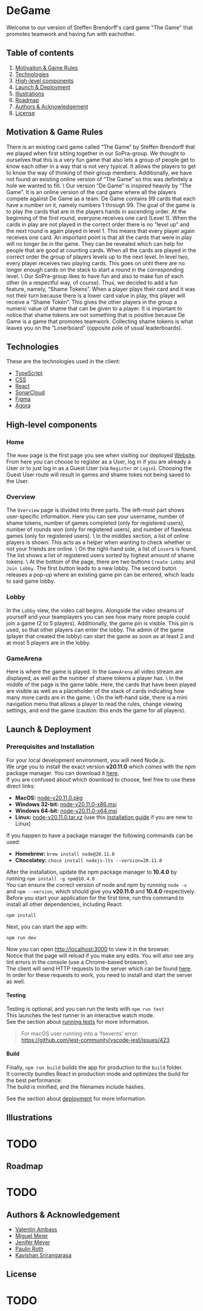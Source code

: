 # DeGame

Welcome to our version of Steffen Brendorff's card game "The Game" that promotes teamwork and having fun with eachother.

## Table of contents
1. [Motivaiton & Game Rules](#motivation--game-rules)
2. [Technologies](#technologies)
3. [High-level components](#high-level-components)
4. [Launch & Deployment](#launch--deployment)
5. [Illustrations](#illustrations)
6. [Roadmap](#roadmap)
7. [Authors & Acknowledgement](#authors--acknowledgement)
8. [License](#license)

## Motivation & Game Rules

There is an existing card game called “The Game” by Steffen Brendorff that we played when first sitting together in our SoPra-group. We thought to ourselves that this is a very fun game that also lets a group of people get to know each other in a way that is not very typical. It allows the players to get to know the way of thinking of their group members. Additionally, we have not found an existing online version of “The Game” so this was definitely a hole we wanted to fill. \\
Our version “De Game” is inspired heavily by “The Game”. It is an online version of the card game where all the players compete against De Game as a team. De Game contains 99 cards that each have a number on it, namely numbers 1 through 99. The goal of the game is to play the cards that are in the players hands in ascending order. At the beginning of the first round, everyone receives one card (Level 1). When the cards in play are not played in the correct order there is no “level up” and the next round is again played in level 1. This means that every player again receives one card. An important point is that all the cards that were in play will no longer be in the game. They can be revealed which can help for people that are good at counting cards. When all the cards are played in the correct order the group of players levels up to the next level. In level two, every player receives two playing cards. This goes on until there are no longer enough cards on the stack to start a round in the corresponding level. \\
Our SoPra-group likes to have fun and also to make fun of each other (in a respectful way, of course). Thus, we decided to add a fun feature, namely, “Shame Tokens”. When a player plays their card and it was not their turn because there is a lower card value in play, this player will receive a “Shame Token”. This gives the other players in the group a numeric value of shame that can be given to a player. It is important to notice that shame tokens are not something that is positive because De Game is a game that promotes teamwork. Collecting shame tokens is what leaves you on the “Loserboard” (opposite pole of usual leaderboards).

## Technologies

These are the technologies used in the client:
- [TypeScript](https://www.typescriptlang.org/)
- [CSS](https://sass-lang.com/)
- [React](https://react.dev/)  
- [SonarCloud](https://www.sonarsource.com/products/sonarcloud/) 
- [Figma](https://www.figma.com/)
- [Agora](https://www.agora.io/en/)

## High-level components

### Home

The `Home` page is the first page you see when visiting our deployed [Website](https://sopra-fs24-group-33-client.oa.r.appspot.com/home). From here you can choose to register as a User, log in if you are already a User or to just log in as a Guest User (via `Register` or `Login`). Choosing the Guest User route will result in games and shame tokes not being saved to the User.

### Overview

The `Overview` page is divided into three parts. The left-most part shows user-specific information. Here you can see your username, number of shame tokens, number of games completed (only for registered users), number of rounds won (only for registered users), and number of flawless games (only for registered users). \\
In the middles section, a list of online players is shown. This acts as a helper when wanting to check whether or not your friends are online. \\
On the right-hand side, a list of `Loser`s is found. The list shows a list of registered users sorted by highest amount of shame tokens. \\
At the bottom of the page, there are two buttons `Create Lobby` and `Join Lobby`. The first button leads to a new lobby. The second buton releases a pop-up where an existing game pin can be entered, which leads to said game lobby.

### Lobby

In the `Lobby` view, the video call begins. Alongside the video streams of yourself and your teamplayers you can see how many more people could join a game (2 to 5 players). Additionally, the game pin is visible. This pin is used, so that other players can enter the lobby. The admin of the game (player that created the lobby) can start the game as soon as at least 2 and at most 5 players are in the lobby.

### GameArena

Here is where the game is played. In the `GameArena` all video stream are displayed, as well as the number of shame tokens a player has. \\
In the middle of the page is the game table. Here, the cards that have been played are visible as well as a placeholder of the stack of cards indicating how many more cards are in the game. \\
On the left-hand side, there is a mini navigation menu that allows a player to read the rules, change viewing settings, and end the game (caution: this ends the game for all players).

## Launch & Deployment

### Prerequisites and Installation
For your local development environment, you will need Node.js.\
We urge you to install the exact version **v20.11.0** which comes with the npm package manager. You can download it [here](https://nodejs.org/download/release/v20.11.0/).\
If you are confused about which download to choose, feel free to use these direct links:

- **MacOS:** [node-v20.11.0.pkg](https://nodejs.org/download/release/v20.11.0/node-v20.11.0.pkg)
- **Windows 32-bit:** [node-v20.11.0-x86.msi](https://nodejs.org/download/release/v20.11.0/node-v20.11.0-x86.msi)
- **Windows 64-bit:** [node-v20.11.0-x64.msi](https://nodejs.org/download/release/v20.11.0/node-v20.11.0-x64.msi)
- **Linux:** [node-v20.11.0.tar.xz](https://nodejs.org/dist/v20.11.0/node-v20.11.0-linux-x64.tar.xz) (use this [installation guide](https://github.com/nodejs/help/wiki/Installation#how-to-install-nodejs-via-binary-archive-on-linux) if you are new to Linux)

If you happen to have a package manager the following commands can be used:

- **Homebrew:** `brew install node@20.11.0`
- **Chocolatey:** `choco install nodejs-lts --version=20.11.0`

After the installation, update the npm package manager to **10.4.0** by running ```npm install -g npm@10.4.0```\
You can ensure the correct version of node and npm by running ```node -v``` and ```npm --version```, which should give you **v20.11.0** and **10.4.0** respectively.\
Before you start your application for the first time, run this command to install all other dependencies, including React:

```npm install```

Next, you can start the app with:

```npm run dev```

Now you can open [http://localhost:3000](http://localhost:3000) to view it in the browser.\
Notice that the page will reload if you make any edits. You will also see any lint errors in the console (use a Chrome-based browser).\
The client will send HTTP requests to the server which can be found [here](https://github.com/HASEL-UZH/sopra-fs24-template-server).\
In order for these requests to work, you need to install and start the server as well.

#### Testing
Testing is optional, and you can run the tests with `npm run test`\
This launches the test runner in an interactive watch mode.\
See the section about [running tests](https://facebook.github.io/create-react-app/docs/running-tests) for more information.

> For macOS user running into a 'fsevents' error: https://github.com/jest-community/vscode-jest/issues/423

#### Build
Finally, `npm run build` builds the app for production to the `build` folder.<br>
It correctly bundles React in production mode and optimizes the build for the best performance:\
The build is minified, and the filenames include hashes.<br>

See the section about [deployment](https://facebook.github.io/create-react-app/docs/deployment) for more information.

## Illustrations

# TODO

## Roadmap

# TODO

## Authors & Acknowledgement

- [Valentin Ambass](https://github.com/kungfuvali)
- [Miguel Meier](https://github.com/usamike25)
- [Jenifer Meyer](https://github.com/jeniferleleanymeyer)
- [Paulin Roth](https://github.com/Paulin3000)
- [Kavishan Srirangarasa](https://github.com/kauii)

## License

# TODO
